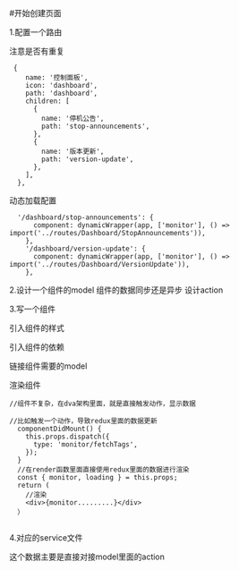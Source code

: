#开始创建页面

1.配置一个路由

注意是否有重复
```
 {
    name: '控制面板',
    icon: 'dashboard',
    path: 'dashboard',
    children: [
      {
        name: '停机公告',
        path: 'stop-announcements',
      },
      {
        name: '版本更新',
        path: 'version-update',
      },
    ],
  },
```
动态加载配置
```
  '/dashboard/stop-announcements': {
      component: dynamicWrapper(app, ['monitor'], () => import('../routes/Dashboard/StopAnnouncements')),
    },
    '/dashboard/version-update': {
      component: dynamicWrapper(app, ['monitor'], () => import('../routes/Dashboard/VersionUpdate')),
    },
```

2.设计一个组件的model
组件的数据同步还是异步
设计action

3.写一个组件

引入组件的样式

引入组件的依赖

链接组件需要的model

渲染组件
```
//组件不复杂，在dva架构里面，就是直接触发动作，显示数据

//比如触发一个动作，导致redux里面的数据更新
  componentDidMount() {
    this.props.dispatch({
      type: 'monitor/fetchTags',
    });
  }
  //在render函数里面直接使用redux里面的数据进行渲染
  const { monitor, loading } = this.props;
  return (
    //渲染
    <div>{monitor.........}</div>
  ）
  
```

4.对应的service文件

这个数据主要是直接对接model里面的action
